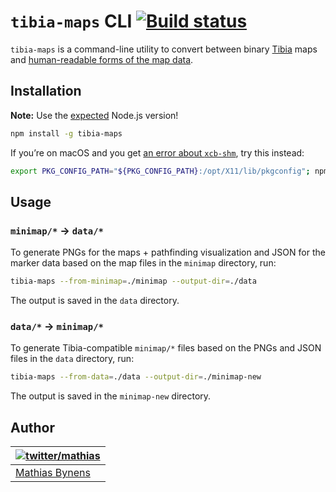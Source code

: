 # `tibia-maps` CLI [![Build status](https://travis-ci.org/tibiamaps/tibia-maps-script.svg?branch=main)](https://travis-ci.org/tibiamaps/tibia-maps-script)

`tibia-maps` is a command-line utility to convert between binary [Tibia](https://www.tibia.com/) maps and [human-readable forms of the map data](https://github.com/tibiamaps/tibia-map-data).

## Installation

**Note:** Use the [expected](https://github.com/tibiamaps/tibia-maps-script/blob/master/.nvmrc) Node.js version!

```sh
npm install -g tibia-maps
```

If you’re on macOS and you get [an error about `xcb-shm`](https://github.com/Automattic/node-canvas/pull/541), try this instead:

```sh
export PKG_CONFIG_PATH="${PKG_CONFIG_PATH}:/opt/X11/lib/pkgconfig"; npm install -g tibia-maps
```

## Usage

### `minimap/*` → `data/*`

To generate PNGs for the maps + pathfinding visualization and JSON for the marker data based on the map files in the `minimap` directory, run:

```sh
tibia-maps --from-minimap=./minimap --output-dir=./data
```

The output is saved in the `data` directory.

### `data/*` → `minimap/*`

To generate Tibia-compatible `minimap/*` files based on the PNGs and JSON files in the `data` directory, run:

```sh
tibia-maps --from-data=./data --output-dir=./minimap-new
```

The output is saved in the `minimap-new` directory.

## Author

| [![twitter/mathias](https://gravatar.com/avatar/24e08a9ea84deb17ae121074d0f17125?s=70)](https://twitter.com/mathias "Follow @mathias on Twitter") |
|---|
| [Mathias Bynens](https://mathiasbynens.be/) |
